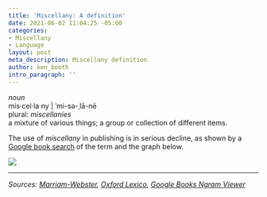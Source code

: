 ```yaml
---
title: 'Miscellany: A definition'
date: 2021-06-02 11:04:25 -05:00
categories:
- Miscellany
- Language
layout: post
meta_description: Miscellany definition
author: ken_booth
intro_paragraph: ''
---
```


*noun*<br>
mis·​cel·​la·​ny | ˈmi-sə-ˌlā-nē<br>
plural: *miscellanies*<br>
a mixture of various things; a group or collection of different items.

The use of *miscellany* in publishing is in serious decline, as shown by a [Google book search](https://books.google.com/ngrams/graph?year_start=1800&year_end=2019&corpus=26&smoothing=7&case_insensitive=on&content=miscellany&direct_url=t4%3B%2Cmiscellany%3B%2Cc0%3B%2Cs0%3B%3BMiscellany%3B%2Cc0%3B%3Bmiscellany%3B%2Cc0%3B%3BMISCELLANY%3B%2Cc0) of the term and the graph below.

![](/assets/img/uploads/d6d29dca12ac99f554a82ce23cf4b89a170e7802.png)

---
*Sources: [Marriam-Webster](https://www.merriam-webster.com/dictionary/miscellany), [Oxford Lexico](https://www.lexico.com/en/definition/miscellany), [Google Books Ngram Viewer](https://books.google.com/ngrams/graph?year_start=1800&year_end=2019&corpus=26&smoothing=7&case_insensitive=on&content=miscellany&direct_url=t4%3B%2Cmiscellany%3B%2Cc0%3B%2Cs0%3B%3BMiscellany%3B%2Cc0%3B%3Bmiscellany%3B%2Cc0%3B%3BMISCELLANY%3B%2Cc0)*
